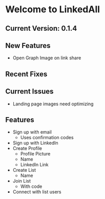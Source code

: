 # Welcome to LinkedAll

## Current Version: 0.1.4

## New Features

- Open Graph Image on link share

## Recent Fixes

## Current Issues

- Landing page images need optimizing

## Features

- Sign up with email
  - Uses confirmation codes
- Sign up with LinkedIn
- Create Profile
  - Profile Picture
  - Name
  - LinkedIn Link
- Create List
  - Name
- Join List
  - With code
- Connect with list users

